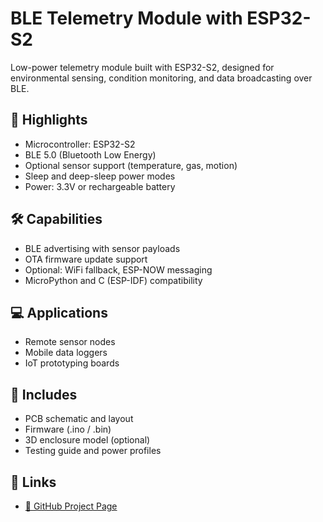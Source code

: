 # BLE Telemetry Module with ESP32-S2

Low-power telemetry module built with ESP32-S2, designed for environmental sensing, condition monitoring, and data broadcasting over BLE.

## 🚀 Highlights

- Microcontroller: ESP32-S2
- BLE 5.0 (Bluetooth Low Energy)
- Optional sensor support (temperature, gas, motion)
- Sleep and deep-sleep power modes
- Power: 3.3V or rechargeable battery

## 🛠️ Capabilities

- BLE advertising with sensor payloads
- OTA firmware update support
- Optional: WiFi fallback, ESP-NOW messaging
- MicroPython and C (ESP-IDF) compatibility

## 💻 Applications

- Remote sensor nodes
- Mobile data loggers
- IoT prototyping boards

## 📂 Includes

- PCB schematic and layout
- Firmware (.ino / .bin)
- 3D enclosure model (optional)
- Testing guide and power profiles

## 🔗 Links

- [🔧 GitHub Project Page](https://github.com/YourUsername/esp32s2-ble-module)
